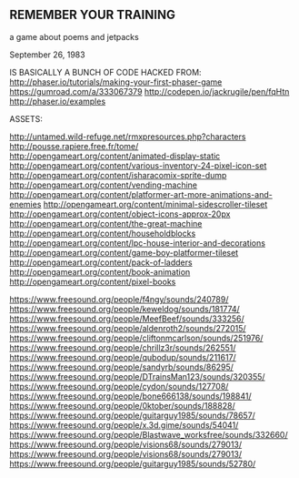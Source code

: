 REMEMBER YOUR TRAINING
-----------------------------------

a game about poems and jetpacks

September 26, 1983

IS BASICALLY A BUNCH OF CODE HACKED FROM:
http://phaser.io/tutorials/making-your-first-phaser-game
https://gumroad.com/a/333067379
http://codepen.io/jackrugile/pen/fqHtn
http://phaser.io/examples



ASSETS:

 
http://untamed.wild-refuge.net/rmxpresources.php?characters
http://pousse.rapiere.free.fr/tome/
http://opengameart.org/content/animated-display-static
http://opengameart.org/content/various-inventory-24-pixel-icon-set
http://opengameart.org/content/isharacomix-sprite-dump
http://opengameart.org/content/vending-machine
http://opengameart.org/content/platformer-art-more-animations-and-enemies
http://opengameart.org/content/minimal-sidescroller-tileset
http://opengameart.org/content/object-icons-approx-20px
http://opengameart.org/content/the-great-machine
http://opengameart.org/content/householdblocks
http://opengameart.org/content/lpc-house-interior-and-decorations
http://opengameart.org/content/game-boy-platformer-tileset
http://opengameart.org/content/pack-of-ladders
http://opengameart.org/content/book-animation
http://opengameart.org/content/pixel-books

https://www.freesound.org/people/f4ngy/sounds/240789/
https://www.freesound.org/people/keweldog/sounds/181774/
https://www.freesound.org/people/MeefBeef/sounds/333256/
https://www.freesound.org/people/aldenroth2/sounds/272015/
https://www.freesound.org/people/cliftonmcarlson/sounds/251976/
https://www.freesound.org/people/chrillz3r/sounds/262551/
https://www.freesound.org/people/qubodup/sounds/211617/
https://www.freesound.org/people/sandyrb/sounds/86295/
https://www.freesound.org/people/DTrainsMan123/sounds/320355/
https://www.freesound.org/people/cydon/sounds/127708/
https://www.freesound.org/people/bone666138/sounds/198841/
https://www.freesound.org/people/0ktober/sounds/188828/
https://www.freesound.org/people/guitarguy1985/sounds/78657/
https://www.freesound.org/people/x.3d.gime/sounds/54041/
https://www.freesound.org/people/Blastwave_worksfree/sounds/332660/
https://www.freesound.org/people/visions68/sounds/279013/
https://www.freesound.org/people/visions68/sounds/279013/
https://www.freesound.org/people/guitarguy1985/sounds/52780/
